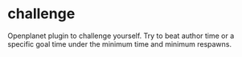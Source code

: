 # challenge
Openplanet plugin to challenge yourself. Try to beat author time or a specific goal time under the minimum time and minimum respawns.
